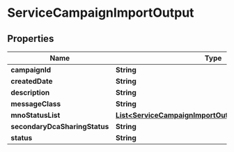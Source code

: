 

# ServiceCampaignImportOutput


## Properties

| Name | Type | Description | Notes |
|------------ | ------------- | ------------- | -------------|
|**campaignId** | **String** |  |  [optional] |
|**createdDate** | **String** |  |  [optional] |
|**description** | **String** |  |  [optional] |
|**messageClass** | **String** |  |  [optional] |
|**mnoStatusList** | [**List&lt;ServiceCampaignImportOutputMnoStatusListInner&gt;**](ServiceCampaignImportOutputMnoStatusListInner.md) |  |  [optional] |
|**secondaryDcaSharingStatus** | **String** |  |  [optional] |
|**status** | **String** |  |  [optional] |



